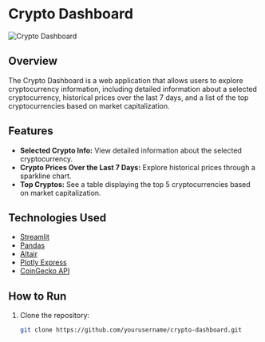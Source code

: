 # Crypto Dashboard

![Crypto Dashboard](dashboard_screenshot.png)

## Overview

The Crypto Dashboard is a web application that allows users to explore cryptocurrency information, including detailed information about a selected cryptocurrency, historical prices over the last 7 days, and a list of the top cryptocurrencies based on market capitalization.

## Features

- **Selected Crypto Info:** View detailed information about the selected cryptocurrency.
- **Crypto Prices Over the Last 7 Days:** Explore historical prices through a sparkline chart.
- **Top Cryptos:** See a table displaying the top 5 cryptocurrencies based on market capitalization.

## Technologies Used

- [Streamlit](https://www.streamlit.io/)
- [Pandas](https://pandas.pydata.org/)
- [Altair](https://altair-viz.github.io/)
- [Plotly Express](https://plotly.com/python/plotly-express/)
- [CoinGecko API](https://www.coingecko.com/en/api)

## How to Run

1. Clone the repository:

   ```bash
   git clone https://github.com/yourusername/crypto-dashboard.git

